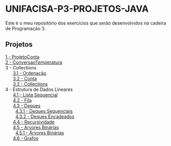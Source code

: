 # UNIFACISA-P3-PROJETOS-JAVA

Este é o meu repositório dos exercícios que serão desenvolvidos na cadeira de Programação 3.

## Projetos
[1 - ProjetoConta](ProjetoConta/Exercicio1.md)  
[2 - ConversaoTemperatura](ConversaoTemperatura/Exercicio2.md)  
3 - Collections  
&nbsp;&nbsp;&nbsp;&nbsp;&nbsp;&nbsp;[3.1 - Ordenação](ExercicioCollections/Exercicio3.md)  
&nbsp;&nbsp;&nbsp;&nbsp;&nbsp;&nbsp;[3.2 - Conta](ContaCollections/Exercicio4.md)   
&nbsp;&nbsp;&nbsp;&nbsp;&nbsp;&nbsp;[3.3 - Collections](Collections2/Exercicio5.md)  
4 - Estrutura de Dados Lineares  
&nbsp;&nbsp;&nbsp;&nbsp;&nbsp;&nbsp;[4.1 - Lista Sequencial](ListaSequencial)     
&nbsp;&nbsp;&nbsp;&nbsp;&nbsp;&nbsp;[4.2 - Fila](EstruturaDeDados/Exercicio6.md)   
&nbsp;&nbsp;&nbsp;&nbsp;&nbsp;&nbsp;[4.3 - Deques](Deques/Exercicio7.md)   
&nbsp;&nbsp;&nbsp;&nbsp;&nbsp;&nbsp;&nbsp;&nbsp;[4.3.1 - Deques Sequenciais]()     
&nbsp;&nbsp;&nbsp;&nbsp;&nbsp;&nbsp;&nbsp;&nbsp;[4.3.2 - Deques Encadeados]()  
&nbsp;&nbsp;&nbsp;&nbsp;&nbsp;&nbsp;[4.4 - Recursividade](RecursividadeSomador/Exercicio8.md)  
&nbsp;&nbsp;&nbsp;&nbsp;&nbsp;&nbsp;[4.5 - Árvores Binárias](ArvoresBinarias/Exercicio9.md)   
&nbsp;&nbsp;&nbsp;&nbsp;&nbsp;&nbsp;&nbsp;&nbsp;[4.5.1 - Árvores Binárias](ArvoresBinarias/Exercicio10.md)       
&nbsp;&nbsp;&nbsp;&nbsp;&nbsp;&nbsp;[4.6 - Grafos](Grafos) 

